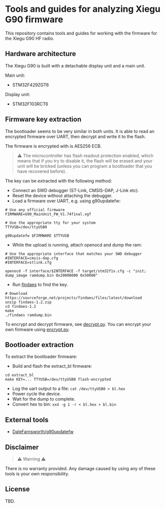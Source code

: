 # Tools and guides for analyzing Xiegu G90 firmware

This repository contains tools and guides for working with the firmware for the Xiegu G90 HF radio.

## Hardware architecture

The Xiegu G90 is built with a detachable display unit and a main unit.

Main unit:
- STM32F429ZGT6

Display unit:
- STM32F103RCT6

## Firmware key extraction

The bootloader seems to be very similar in both units. It is able to read an encrypted firmware over UART, then decrypt and write it to the flash.

The firmware is encrypted with is AES256 ECB.

> :warning: The microcontroller has flash readout protection enabled, which means that if you try to disable it, the flash will be erased and your unit will be bricked (unless you can program a bootloader that you have recovered before).

The key can be extracted with the following method:
- Connect an SWD debugger (ST-Link, CMSIS-DAP, J-Link etc).
- Reset the device without attaching the debugger.
- Load a firmware over UART, e.g. using g90updatefw: 
```
# Use any official firmware
FIRMWARE=G90_MainUnit_FW_V1.74final.xgf

# Use the appropriate tty for your system
TTYUSB=/dev/ttyUSB0

g90updatefw $FIRMWARE $TTYUSB
```
- While the upload is running, attach openocd and dump the ram: 
```
# Use the appropriate interface that matches your SWD debugger
#INTERFACE=cmsis-dap.cfg
#INTERFACE=stlink.cfg

openocd -f interface/$INTERFACE -f target/stm32f1x.cfg -c "init; dump_image ramdump.bin 0x20000000 0x50000"
```
- Run [findaes](https://sourceforge.net/projects/findaes/) to find the key.
```
# Download https://sourceforge.net/projects/findaes/files/latest/download
unzip findaes-1.2.zip
cd findaes-1.2
make
./findaes ramdump.bin
```

To encrypt and decrypt firmware, see [decrypt.py](encryption/decrypt.py). You can encrypt your own firmware using [encrypt.py](encryption/encrypt.py).


## Bootloader extraction

To extract the bootloader firmware:
- Build and flash the extract_bl firmware:
```
cd extract_bl
make KEY=... TTYUSB=/dev/ttyUSB0 flash-encrypted
```
- Log the uart output to a file: `cat /dev/ttyUSB0 > bl.hex`
- Power cycle the device.
- Wait for the dump to complete.
- Convert hex to bin: `xxd -g 1 -r < bl.hex > bl.bin`

## External tools

- [DaleFarnsworth/g90updatefw](https://github.com/DaleFarnsworth/g90updatefw)

## Disclaimer

> :warning: Warning :warning:

There is no warranty provided. Any damage caused by using any of these tools is your own responsibility.

## License

TBD.
